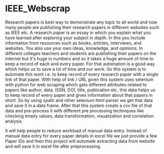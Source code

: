 # IEEE_Webscrap
Research papers is best way to demonstrate any topic to all world and now many people are publishing their research  papers in different websites such as IEEE etc.
A research paper is an essay in which you explain what you have learned  after exploring your subject in depth.
In this you include information from resources such as books, articles, interviews,  and websites. You also use your own ideas, knowledge, and opinions. 
In different colleges teachers and students are publishing their papers on the internet but it's huge in numbers and so it  takes a huge amount of time to keep a record of each and every paper. 
For that automation is a good way which helps us to  save a lot of time and our work. 
So this system is to automate this work i.e. to keep record of every research paper with a  single link of that paper. 
With help of link / URL given this system uses selenium with python for web scraping which gets  different attributes related to papers like author, data, ISSN, DOI, title, publication etc. 
this data helps us to keep record of  every paper and gives information about that papers in short. 
So by using xpath and other selenium html parser we get  that data and save it in a data frame. 
After that this system create a csv file of that data and pre-process it with different  pre processing techniques like checking empty values, data transformation, visualization and correlation analysis.

It will help people to reduce workload of manual data entry. Instead of manual data entry for every paper details in excel file we just provide a few Paper IDs and then this project will automate extracting data from website and will save it in excel file after preprocessing.

